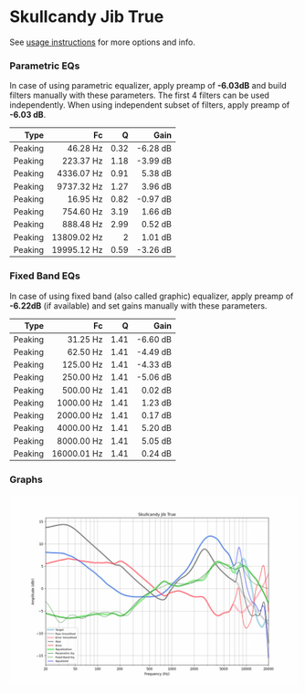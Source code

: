 # Skullcandy Jib True
See [usage instructions](https://github.com/jaakkopasanen/AutoEq#usage) for more options and info.

### Parametric EQs
In case of using parametric equalizer, apply preamp of **-6.03dB** and build filters manually
with these parameters. The first 4 filters can be used independently.
When using independent subset of filters, apply preamp of **-6.03 dB**.

| Type    | Fc          |    Q | Gain     |
|--------:|------------:|-----:|---------:|
| Peaking | 46.28 Hz    | 0.32 | -6.28 dB |
| Peaking | 223.37 Hz   | 1.18 | -3.99 dB |
| Peaking | 4336.07 Hz  | 0.91 | 5.38 dB  |
| Peaking | 9737.32 Hz  | 1.27 | 3.96 dB  |
| Peaking | 16.95 Hz    | 0.82 | -0.97 dB |
| Peaking | 754.60 Hz   | 3.19 | 1.66 dB  |
| Peaking | 888.48 Hz   | 2.99 | 0.52 dB  |
| Peaking | 13809.02 Hz | 2    | 1.01 dB  |
| Peaking | 19995.12 Hz | 0.59 | -3.26 dB |

### Fixed Band EQs
In case of using fixed band (also called graphic) equalizer, apply preamp of **-6.22dB**
(if available) and set gains manually with these parameters.

| Type    | Fc          |    Q | Gain     |
|--------:|------------:|-----:|---------:|
| Peaking | 31.25 Hz    | 1.41 | -6.60 dB |
| Peaking | 62.50 Hz    | 1.41 | -4.49 dB |
| Peaking | 125.00 Hz   | 1.41 | -4.33 dB |
| Peaking | 250.00 Hz   | 1.41 | -5.06 dB |
| Peaking | 500.00 Hz   | 1.41 | 0.02 dB  |
| Peaking | 1000.00 Hz  | 1.41 | 1.23 dB  |
| Peaking | 2000.00 Hz  | 1.41 | 0.17 dB  |
| Peaking | 4000.00 Hz  | 1.41 | 5.20 dB  |
| Peaking | 8000.00 Hz  | 1.41 | 5.05 dB  |
| Peaking | 16000.01 Hz | 1.41 | 0.24 dB  |

### Graphs
![](./Skullcandy%20Jib%20True.png)
